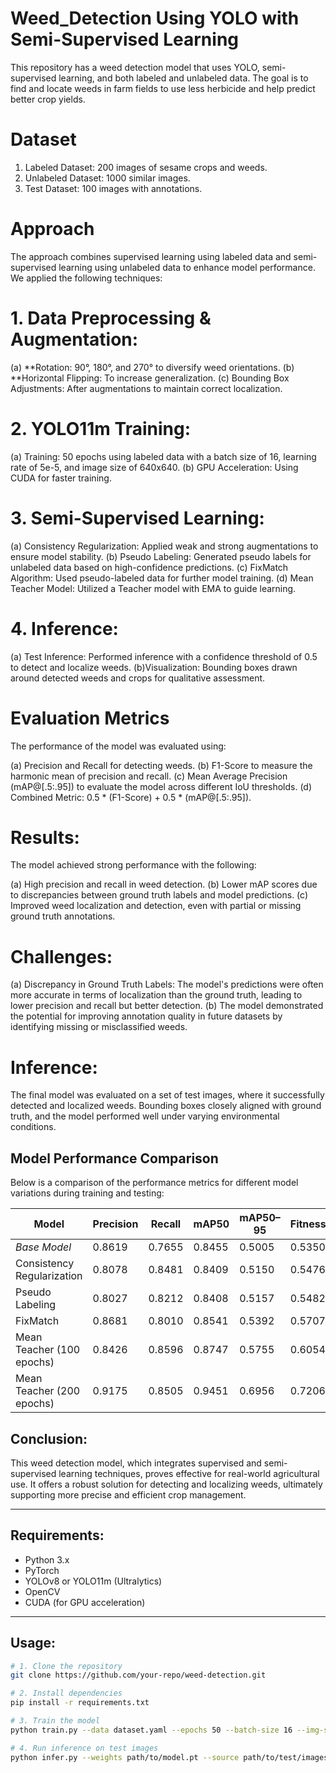 # Weed_Detection Using YOLO with Semi-Supervised Learning
This repository has a weed detection model that uses YOLO, semi-supervised learning, and both labeled and unlabeled data. The goal is to find and locate weeds in farm fields to use less herbicide and help predict better crop yields.

# Dataset
1. Labeled Dataset: 200 images of sesame crops and weeds.
2. Unlabeled Dataset: 1000 similar images.
3. Test Dataset: 100 images with annotations. 

# Approach
The approach combines supervised learning using labeled data and semi-supervised learning using unlabeled data to enhance model performance. We applied the following techniques:

# 1. Data Preprocessing & Augmentation:

(a) **Rotation: 90°, 180°, and 270° to diversify weed orientations.
(b) **Horizontal Flipping: To increase generalization.
(c) Bounding Box Adjustments: After augmentations to maintain correct localization.

# 2. YOLO11m Training:

  (a) Training: 50 epochs using labeled data with a batch size of 16, learning rate of 5e-5, and image size of 640x640.
  (b) GPU Acceleration: Using CUDA for faster training. 

# 3. Semi-Supervised Learning:

  (a) Consistency Regularization: Applied weak and strong augmentations to ensure model stability.
  (b) Pseudo Labeling: Generated pseudo labels for unlabeled data based on high-confidence predictions.
  (c) FixMatch Algorithm: Used pseudo-labeled data for further model training.
  (d) Mean Teacher Model: Utilized a Teacher model with EMA to guide learning.

# 4. Inference:
  (a) Test Inference: Performed inference with a confidence threshold of 0.5 to detect and localize weeds.
  (b)Visualization: Bounding boxes drawn around detected weeds and crops for qualitative assessment.

# Evaluation Metrics

The performance of the model was evaluated using:

 (a) Precision and Recall for detecting weeds.
 (b) F1-Score to measure the harmonic mean of precision and recall.
 (c) Mean Average Precision (mAP@[.5:.95]) to evaluate the model across different IoU thresholds.
 (d) Combined Metric: 0.5 * (F1-Score) + 0.5 * (mAP@[.5:.95]).

# Results:

 The model achieved strong performance with the following:

  (a) High precision and recall in weed detection.
  (b) Lower mAP scores due to discrepancies between ground truth labels and model predictions.
  (c) Improved weed localization and detection, even with partial or missing ground truth annotations.

# Challenges:

  (a) Discrepancy in Ground Truth Labels: The model's predictions were often more accurate in terms of localization than the ground truth, leading to lower precision and recall but better detection.
  (b) The model demonstrated the potential for improving annotation quality in future datasets by identifying missing or misclassified weeds.

# Inference:

 The final model was evaluated on a set of test images, where it successfully detected and  localized weeds. Bounding boxes closely aligned with ground truth, and the model performed well under varying  environmental conditions.


## Model Performance Comparison

Below is a comparison of the performance metrics for different model variations during training and testing:

| **Model**                       | **Precision** | **Recall** | **mAP50** | **mAP50–95** | **Fitness** | **F1 Score** | **Combined Metric** |
|--------------------------------|---------------|------------|-----------|--------------|-------------|--------------|----------------------|
| *Base Model*                   | 0.8619        | 0.7655     | 0.8455    | 0.5005       | 0.5350      | 0.8108       | 0.6557               |
| Consistency Regularization     | 0.8078        | 0.8481     | 0.8409    | 0.5150       | 0.5476      | 0.8275       | 0.6712               |
| Pseudo Labeling                | 0.8027        | 0.8212     | 0.8408    | 0.5157       | 0.5482      | 0.8118       | 0.6637               |
| FixMatch                       | 0.8681        | 0.8010     | 0.8541    | 0.5392       | 0.5707      | 0.8332       | 0.6862               |
| Mean Teacher (100 epochs)      | 0.8426        | 0.8596     | 0.8747    | 0.5755       | 0.6054      | 0.8510       | 0.7133               |
| Mean Teacher (200 epochs)      | 0.9175        | 0.8505     | 0.9451    | 0.6956       | 0.7206      | 0.8827       | 0.7892               |

## Conclusion:

This weed detection model, which integrates supervised and semi-supervised learning techniques, proves effective for real-world agricultural use. It offers a robust solution for detecting and localizing weeds, ultimately supporting more precise and efficient crop management.

---

## Requirements:

- Python 3.x  
- PyTorch  
- YOLOv8 or YOLO11m (Ultralytics)  
- OpenCV  
- CUDA (for GPU acceleration)

---

## Usage:

```bash
# 1. Clone the repository
git clone https://github.com/your-repo/weed-detection.git

# 2. Install dependencies
pip install -r requirements.txt

# 3. Train the model
python train.py --data dataset.yaml --epochs 50 --batch-size 16 --img-size 640

# 4. Run inference on test images
python infer.py --weights path/to/model.pt --source path/to/test/images

